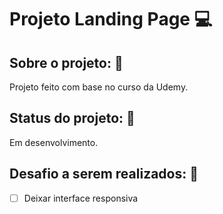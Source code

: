 # Projeto Landing Page :computer:

## Sobre o projeto: :page_facing_up:

Projeto feito com base no curso da Udemy.


##  Status do projeto: :wrench:

Em desenvolvimento.


##  Desafio a serem realizados: :pushpin:

- [ ] Deixar interface responsiva
